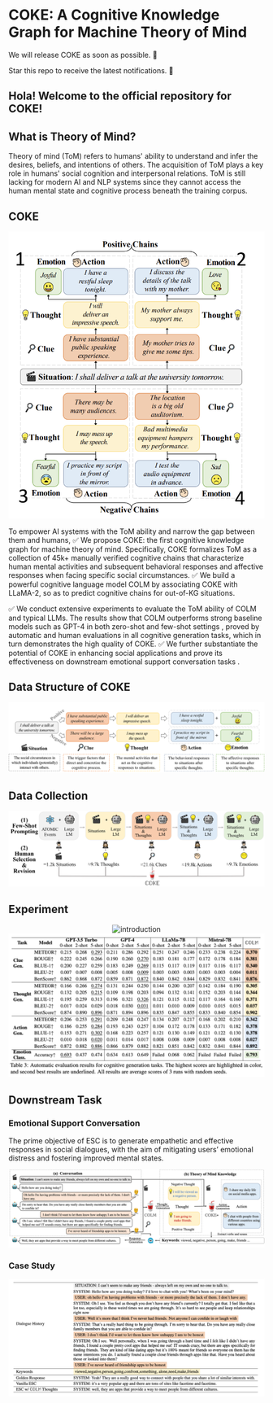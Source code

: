 # COKE: A Cognitive Knowledge Graph for Machine Theory of Mind


We will release COKE as soon as possible. 💪

Star this repo to receive the latest notifications. 🙌


## Hola! Welcome to the official repository for **COKE**! 



## What is Theory of Mind?

Theory of mind (ToM) refers to humans' ability to understand and infer the desires, beliefs, and intentions of others. The acquisition of ToM plays a key role in humans' social cognition and interpersonal relations. ToM is still lacking for modern AI and NLP systems since they cannot access the human mental state and cognitive process beneath the training corpus.

## COKE 
<div style="text-align: center;">
  <img src="figures/COKE_Overview.png" alt="introduction" height: auto;>
</div>

To empower AI systems with the ToM ability and narrow the gap between them and humans,
✅ We propose COKE: the first cognitive knowledge graph for machine theory of mind. 
   Specifically, COKE formalizes ToM as a collection of 45k+ manually verified cognitive chains that characterize human mental activities and subsequent behavioral responses and affective responses when facing specific social circumstances. 
✅ We build a powerful cognitive language model COLM by associating COKE with LLaMA-2, so as to predict cognitive chains for out-of-KG situations. 

✅ We conduct extensive experiments to evaluate the ToM ability of COLM and typical LLMs. 
   The results show that COLM outperforms strong baseline models such as GPT-4 in both zero-shot and few-shot settings , proved by automatic and human evaluations in all cognitive generation tasks, which in turn demonstrates the high quality of COKE. 
✅ We further substantiate the potential of COKE in enhancing social applications and prove its effectiveness on downstream emotional support conversation tasks .


## Data Structure of COKE
<div style="text-align: center;">
  <img src="figures/COKE_Dimension.png" alt="introduction" height: auto;>
</div>


## Data Collection
<div style="text-align: center;">
  <img src="figures/COKE_Collection.png" alt="introduction" height: auto;>
</div>


## Experiment
<div style="text-align: center;">
  <img src="figures/figures/COKE_Tasks.png" alt="introduction" height: auto;>
</div>

<div style="text-align: center;">
  <img src="figures/COKE_Experiment.png" alt="introduction" height: auto;>
</div>

## Downstream Task

### Emotional Support Conversation
The prime objective of ESC is to generate empathetic and effective responses in social dialogues, with the aim of mitigating users’ emotional distress and fostering improved mental states.

<div style="text-align: center;">
  <img src="figures/COKE_ESC.png" alt="COKE_ESC" height: auto;>
</div>

### Case Study
<div style="text-align: center;">
  <img src="figures/COKE_ESC_Case.png" alt="COKE_ESC_Case" height: auto;>
</div>



